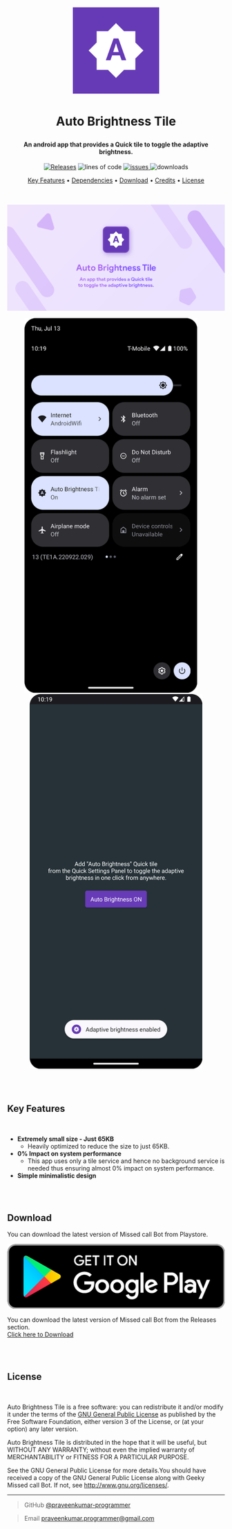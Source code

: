 <h1 align="center">
  <a href="https://github.com/praveenkumar-programmer/AutoBrightnessTile"><img src="https://github.com/praveenkumar-programmer/AutoBrightnessTile/blob/main/app-icon.png?raw=true" alt="Auto Brightness Tile" width="200" style="margin-bottom:0.3cm"></a>
	
  **Auto Brightness Tile**
</h1>

<h4 align="center">An android app that provides a Quick tile to toggle the adaptive brightness.</h4>

<p align="center">
         
  <a href="https://github.compraveenkumar-programmer/AutoBrightnessTile/releases">
 <img src="https://img.shields.io/github/v/release/praveenkumar-programmer/AutoBrightnessTile?color=limegreen"
         alt="Releases"></a>
         
  <img src="https://img.shields.io/tokei/lines/github/praveenkumar-programmer/AutoBrightnessTile?color=dodgerblue" alt="lines of code">
  
  
  <a href="https://github.com/praveenkumar-programmer/AutoBrightnessTile/issues">
      <img src="https://img.shields.io/github/issues/praveenkumar-programmer/AutoBrightnessTile?color=blueviolet" alt="issues">
  </a>
  
  <img src="https://img.shields.io/github/downloads/praveenkumar-programmer/AutoBrightnessTile/total?color=mediumvioletred" alt="downloads">
 

<p align="center">
  <a href="#key-features">Key Features</a> •
  <a href="#dependencies">Dependencies</a> •
  <a href="#download">Download</a> •
  <a href="#credits">Credits</a> •
  <a href="#license">License</a>
</p>

<br>
<br>

<img src="https://github.com/praveenkumar-programmer/AutoBrightnessTile/blob/main/Auto Brightness tile.png?raw=true" alt="screenshot1" width="1080">
<br>

<p align="center">
	<img src="https://github.com/praveenkumar-programmer/AutoBrightnessTile/blob/main/port 1.png?raw=true" alt="screenshot1" width="400">
	&nbsp
	&nbsp
	&nbsp
	<img src="https://github.com/praveenkumar-programmer/AutoBrightnessTile/blob/main/port 2.png?raw=true" alt="screenshot2" width="400">
</p>

<br>
<br>


## Key Features

<br>

* **Extremely small size - Just 65KB**
  - Heavily optimized to reduce the size to just 65KB.
* **0% Impact on system performance**  
	- This app uses only a tile service and hence no background service is needed thus ensuring almost 0% impact on system performance.
* **Simple minimalistic design**

<br>
<br>


## Download

You can download the latest version of Missed call Bot from Playstore.   

<a href="https://play.google.com/store/apps/details?id=com.xcodeapps.autobrightnesstile">
	<img src="https://github.com/praveenkumar-programmer/AutoBrightnessTile/blob/main/playstore.png?raw=true" alt="screenshot1">
</a>

You can download the latest version of Missed call Bot from the Releases section.   
[Click here to Download](https://github.com/praveenkumar-programmer/AutoBrightnessTile/releases/download/v1.0/message.bot.apk)

<br>
<br>


## License

<br>

Auto Brightness Tile is a free software: you can redistribute it and/or modify it under the terms of the [GNU General Public License](https://www.gnu.org/licenses/gpl-3.0.en.html) as published by the Free Software Foundation, either version 3 of the License, or (at your option) any later version.

Auto Brightness Tile is distributed in the hope that it will be useful, but WITHOUT ANY WARRANTY; without even the implied warranty of MERCHANTABILITY or FITNESS FOR A PARTICULAR PURPOSE.

See the GNU General Public License for more details.You should have received a copy of the GNU General Public License along with Geeky Missed call Bot. If not, see http://www.gnu.org/licenses/.

---

> GitHub [@praveenkumar-programmer](https://github.com/praveenkumar-programmer)

> Email [praveenkumar.programmer@gmail.com](https://https://mail.google.com/)

<br>
<br>
